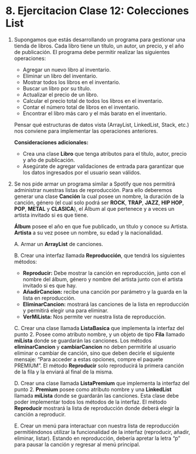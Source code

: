 # 8. Ejercitacion Clase 12: Colecciones List

1. Supongamos que estás desarrollando un programa para gestionar una tienda de libros. Cada libro tiene un título, un autor, un precio, y el año de publicación. El programa debe permitir realizar las siguientes operaciones:
   - Agregar un nuevo libro al inventario.
   - Eliminar un libro del inventario.
   - Mostrar todos los libros en el inventario.
   - Buscar un libro por su título.
   - Actualizar el precio de un libro.
   - Calcular el precio total de todos los libros en el inventario.
   - Contar el número total de libros en el inventario.
   - Encontrar el libro más caro y el más barato en el inventario.

   Pensar qué estructuras de datos vista (ArrayList, LinkedList, Stack, etc.) nos conviene para implementar las operaciones anteriores.

   **Consideraciones adicionales:**
   - Crea una clase **Libro** que tenga atributos para el título, autor, precio y año de publicación.
   - Asegúrate de agregar validaciones de entrada para garantizar que los datos ingresados por el usuario sean válidos.

2. Se nos pide armar un programa similar a Spotify que nos permitirá administrar nuestras listas de reproducción. Para ello deberemos generar una clase **Canción** la cual posee un nombre, la duración de la canción, género (el cual solo podrá ser **ROCK**, **TRAP**, **JAZZ**, **HIP HOP**, **POP**, **METAL** y **CLASICA**), el Álbum al que pertenece y a veces un artista invitado si es que tiene.

   **Álbum** posee el año en que fue publicado, un título y conoce su Artista. **Artista** a su vez posee un nombre, su edad y la nacionalidad.

   A. Armar un **ArrayList** de canciones.

   B. Crear una interfaz llamada **Reproducción**, que tendrá los siguientes métodos:
   - **Reproducir:** Debe mostrar la canción en reproducción, junto con el nombre del álbum, género y nombre del artista junto con el artista invitado si es que hay.
   - **AñadirCancion:** recibe una canción por parámetro y la guarda en la lista en reproducción.
   - **EliminarCancion:** mostrará las canciones de la lista en reproducción y permitirá elegir una para eliminar.
   - **VerMiLista:** Nos permite ver nuestra lista de reproducción.

   C. Crear una clase llamada **ListaBasica** que implementa la interfaz del punto 2. Posee como atributo nombre, y un objeto de tipo **Fila** llamado **miLista** donde se guardarán las canciones. Los métodos **eliminarCancion** y **cambiarCancion** no deben permitirle al usuario eliminar o cambiar de canción, sino que deben decirle el siguiente mensaje: “Para acceder a estas opciones, compre el paquete PREMIUM”. El método **Reproducir** solo reproducirá la primera canción de la fila y la enviará al final de la misma.

   D. Crear una clase llamada **ListaPremium** que implementa la interfaz del punto 2. **Premium** posee como atributo nombre y una **LinkedList** llamada **miLista** donde se guardarán las canciones. Esta clase debe poder implementar todos los métodos de la interfaz. El método **Reproducir** mostrará la lista de reproducción donde deberá elegir la canción a reproducir.

   E. Crear un menú para interactuar con nuestra lista de reproducción permitiéndonos utilizar la funcionalidad de la interfaz (reproducir, añadir, eliminar, listar). Estando en reproducción, debería apretar la letra “p” para pausar la canción y regresar al menú principal.
